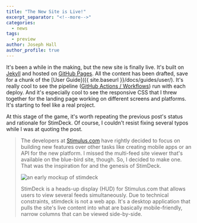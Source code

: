 ```yaml
---
title: "The New Site is Live!"
excerpt_separator: "<!--more-->"
categories:
  - news
tags:
  - preview
author: Joseph Hall
author_profile: true
---
```


It's been a while in the making, but the new site is finally live. It's built on [Jekyll](https://jekyllrb.com/) and hosted on [GitHub Pages](https://pages.github.com/). All the content has been drafted, save for a chunk of the [User Guide]({{ site.baseurl }}/docs/guides/user/). It's really cool to see the pipeline ([GitHub Actions / Workflows](https://github.com/groundh0g/StimDeck/actions/workflows/pages/pages-build-deployment)) run with each deploy. And it's especially cool to see the responsive CSS that I threw together for the landing page working on different screens and platforms. It's starting to feel like a real project.

<!--more-->

At this stage of the game, it's worth repeating the previous post's status and rationale for StimDeck. Of course, I couldn't resist fixing several typos while I was at quoting the post.
 
> The developers at [Stimulus.com](https://www.stimulus.com/ref/groundh0g) have rightly decided to focus on building new features over other tasks like creating mobile apps or an API for the new platform. I missed the multi-feed site viewer that's available on the blue-bird site, though. So, I decided to make one. That was the inspiration for and the genesis of StimDeck.
> 
> ![an early mockup of stimdeck]({{site.baseurl}}/assets/images/posts/stimdeck-mockup.png)
> 
> StimDeck is a heads-up display (HUD) for Stimulus.com that allows users to view several feeds simultaneously. Due to technical constraints, stimdeck is not a web app. It's a desktop application that pulls the site's live content into what are basically mobile-friendly, narrow columns that can be viewed side-by-side.
